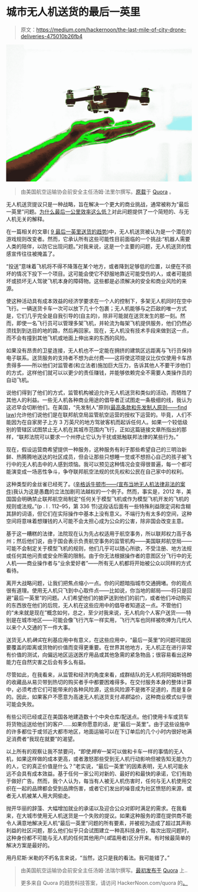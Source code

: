 # 城市无人机送货的最后一英里

> 原文：<https://medium.com/hackernoon/the-last-mile-of-city-drone-deliveries-475010b26fb4>

![](img/0ba724b92db0ce4e4325c30e1939a768.png)

> 由美国航空运输协会前安全主任汤姆·法里尔撰写。[原载](https://www.quora.com/How-can-delivery-drones-be-used-in-big-cities-There-isn%E2%80%99t-any-free-space-to-drop-the-cargo/answer/Tom-Farrier)于 [Quora](http://quora.com?ref=hackernoon) 。

无人机送货提议只是一种战略，旨在解决一个更大的商业挑战，通常被称为“最后一英里”问题。[为什么最后一公里效率这么低？](https://www.supplychaindive.com/news/last-mile-spotlight-inefficient-perfect-delivery/443089/)对此问题提供了一个简短的、与无人机无关的解释。

在一篇相关的文章( [9 最后一英里送货的趋势](https://www.supplychaindive.com/news/last-mile-spotlight-trends-tech-gig-perfect/443091/))中，无人机送货被认为是一个潜在的游戏规则改变者。然而，它承认所有这些可能性目前面临的一个挑战:“机器人需要人类的陪伴，以防它出现问题。”对我来说，这是一个主要的问题，无人机送货的性感宣传往往被掩盖了。

“投送”意味着飞机将不得不降落在某个地方，或者降到足够低的位置，以便在不损坏的情况下投下一个项目。这可能会使它不舒服地靠近可能受伤的人，或者可能损坏或损坏无人驾驶飞机本身的障碍物。这些都是必须解决的安全和商业风险的来源。

使这种活动具有成本效益的经济学要求在一个人的控制下，多架无人机同时在空中飞行。一辆送货卡车一次可以放下几十个包裹；无人机能够与之匹敌的唯一方式是，它们几乎完全是自我引导的(自主的)，除非可能就在送货发生的那一刻。然而，即使一名飞行员可以管理多架飞机，并轮流为每架飞机提供服务，他们仍然必须找到到达目的地的路，然后再回家。现在，无人机没有技术手段来做到这一点，而不会有撞到其他飞机或地面上伸出来的东西的风险。

如果没有昂贵的卫星连接，无人机也不一定能在拥挤的建筑区远距离与飞行员保持电子联系。送货服务的支持者不想为此付费——这将使这项提议比仅仅使用卡车昂贵得多——所以他们对监管者(和立法者)施加巨大压力，告诉其他人不要干涉他们的方式，这样他们就可以以更少的责任赚钱，并能够依赖完全不需要人类操作员的自动飞机。

说他们得到了他们的方式，监管机构被迫允许无人机送货和类似的活动，而牺牲了其他人的利益。一些无人机各种商业用途的倡导者正试图走一条极细的线，我认为这迟早会切断他们。在美国，“先发制人”原则([最高条款和先发制人原则——find law](http://litigation.findlaw.com/legal-system/the-supremacy-clause-and-the-doctrine-of-preemption.html))允许他们说他们是在联邦航空局监管航空运营的授权下运营的。毕竟，人们不能因为在自家房子上方 3 万英尺的地方驾驶客机而起诉任何人。如果一个较低级别的管辖区试图禁止无人机在其城市范围内飞行，正如这篇链接文章所指出的那样，“联邦法院可以要求一个州停止它认为干扰或抵触联邦法律的某些行为。”

现在，假设运营商希望提供一种服务，这种服务有利于那些希望自己的三明治新鲜、热腾腾地送达的社区成员，但会让那些只想睡一觉或不想担心自己的孩子被飞行中的无人机击中的人感到烦恼。我可以预见这种情况会变得很普遍，每一个都可能演变成一场恶性争斗，争夺联邦航空法规的优先权和公民在自己家中的权利。

这种类型的金丝雀已经死了。([辛格诉牛顿市——(宣布当地无人机法律非法的案件)](https://jrupprechtlaw.com/michael-singer-v-city-newton)我认为这是愚蠢的立法加剧司法越权的一个例子。然而，事实是，2012 年，美国国会明确禁止联邦航空局制定“任何关于模型飞机或作为模型飞机开发的飞机的规则或法规。”(p . l . 112–95，第 336 节)这段话后面有一些特殊利益限定词和含糊其辞的词语，但它们在实际操作中基本上没有意义。不端行为有太多的空间，这种空间将意味着想赚钱的人可能不会太担心成为公众的公害，除非国会改变主意。

基于这一糟糕的法律，法院现在认为先占权适用于航空事务，所以联邦权力高于各州；然后他们说，由于国会表示负责航空事务的监管机构——美国联邦航空局——可能不会制定关于模型飞机的规则，他们几乎可以随心所欲，不受注册、地方法规或任何其他问责或安全所需的限制。由于你无法根据操作者的意图区分飞行中的无人机——商业操作者与“业余爱好者”——所有无人机都将开始被公众以同样的方式看待。

离开大战略问题，让我们把焦点缩小一点。你的问题暗指城市交通拥堵。你的观点很有道理。使用无人机只飞到中心取件点——比如说，你当地的邮局——将只是回避“最后一英里”的问题。人们希望他们的披萨送到他们的前门，或者他们冲动购买的东西放在他们的后院，无人机在这些应用中的倡导者知道这一点。不管他们的“未来就是现在”概念如何，总之，至少对我来说，无人机向个人客户送货——特别是在城市地区——可能会像飞行汽车一样实用，飞行汽车也同样被吹捧为几代人以来个人交通的下一件大事。

送货无人机*确实*在利基应用中有意义，在这些应用中，“最后一英里”的问题可能因要覆盖的距离或货物的价值而变得更重要。在世界其他地方，无人机正在进行非常有价值的测试，向偏远地区运送医疗用品或其他急需的紧急物品；很容易看出这种能力在自然灾害之后会有多么有益。

尽管如此，在我看来，从监管和经济的角度来看，成群结队的无人机将阿姆斯特朗的收藏品从易贝带到热切的购买者手中都要困难得多。在交付服务本身的整体计算中，必须考虑它们可能带来的各种风险源，这些风险源不是微不足道的，而是复杂的。因此，如果客户不愿意为高速无人机送货支付*高额*溢价，这种商业模式似乎很可能会失败。

有些公司已经或正在美国各地建造数十个中央仓库/配送点。他们使用卡车或货车将货物运送给他们的客户……如果你愿意的话，是“最后一英里”。由于这些设施中的许多都位于或邻近大都市地区，地面运输可以在下订单后的几个小时内很好地满足消费者“我现在就要”的渴望。

以上所有的观察让我不禁要问，“即使*拥有*一架可以做和卡车一样的事情的无人机，如果这样做的成本更高，或者激怒那些受到无人机行动影响但被告知无能为力的人，它的真正价值是什么？”老实说，“最后一英里”的因素表明，无人机可能永远不会具有成本效益。基于任何一家公司对新的、最好的和最快的承诺，它们有助于做好广告。然而，我个人认为，每当有人被无人机伤害时，任何与无人机使用交织在一起的品牌都会受到品牌伤害，或者它们发出的噪音成为社区愤怒的来源，或者无人机被某人用大网偷走。

抛开华丽的辞藻、大幅增加就业的承诺以及迎合公众对即时满足的需求。在我看来，在大城市使用无人机送货是一个失败的提议。如果这种服务的潜在提供商不能令人满意地解决无人机“最后一英里”问题的所有要素，并被视为造成了超过其声称利益的社区问题，那么他们似乎只会试图建立一种高科技身份，每次出现问题时，这种身份都不可能与无人机的任何其他用户(*或*滥用者)区分开来。有时候最简单的解决方案是最好的。

用丹尼斯·米勒的不朽名言来说，“当然，这只是我的看法。我可能错了。”

> 由美国航空运输协会前安全主任汤姆·法瑞尔撰写。[最初发布于](https://www.quora.com/How-can-delivery-drones-be-used-in-big-cities-There-isn%E2%80%99t-any-free-space-to-drop-the-cargo/answer/Tom-Farrier) [Quora](http://quora.com?ref=hackernoon) 上..
> 
> 更多来自 Quora 的趋势科技答案，请访问 HackerNoon.com/quora 的[。](https://hackernoon.com/quora/home)